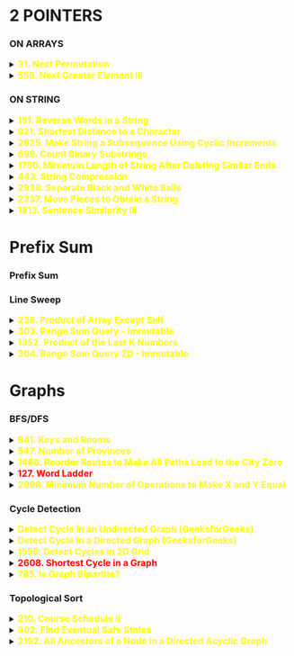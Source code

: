 # 2 POINTERS

### ON ARRAYS

<details id="31. Next Permutation">
<summary> 
<span style="color:yellow;font-size:16px;font-weight:bold">31. Next Permutation 
</span>
</summary>
A permutation of an array of integers is an arrangement of its members into a sequence or linear order.

For example, for arr = [1,2,3], the following are all the permutations of arr: [1,2,3], [1,3,2], [2, 1, 3], [2, 3, 1], [3,1,2], [3,2,1].
The next permutation of an array of integers is the next lexicographically greater permutation of its integer. More formally, if all the permutations of the array are sorted in one container according to their lexicographical order, then the next permutation of that array is the permutation that follows it in the sorted container. If such arrangement is not possible, the array must be rearranged as the lowest possible order (i.e., sorted in ascending order).

For example, the next permutation of arr = [1,2,3] is [1,3,2].
Similarly, the next permutation of arr = [2,3,1] is [3,1,2].
While the next permutation of arr = [3,2,1] is [1,2,3] because [3,2,1] does not have a lexicographical larger rearrangement.
Given an array of integers nums, find the next permutation of nums.

The replacement must be in place and use only constant extra memory.

 

Example 1:

Input: nums = [1,2,3]
Output: [1,3,2]
Example 2:

Input: nums = [3,2,1]
Output: [1,2,3]
Example 3:

Input: nums = [1,1,5]
Output: [1,5,1]
 

Constraints:

1 <= nums.length <= 100
0 <= nums[i] <= 100

```java
class Solution {
    public void nextPermutation(int[] nums) {
        int swapIndex=-1;
        // find a position where a next greater digit can be placed
        for(int i=nums.length-2;i>=0;i--){
            if(nums[i]<nums[i+1]){
                swapIndex=i;
                break;
            }
        }
        if(swapIndex == -1){
            swap(nums, 0,nums.length-1);
        }else{
            // find the digit to be swapped with
            for(int i=nums.length-1;i>swapIndex;i--){
                if(nums[i]>nums[swapIndex]){
                    int temp=nums[swapIndex];
                    nums[swapIndex]=nums[i];
                    nums[i]=temp;
                    break;
                }
            }

            // reverse the suffix
            swap(nums, swapIndex+1,nums.length-1);
        }
    }
    private void swap(int[] nums, int i1, int i2){
        while(i1<i2){
            int temp= nums[i1];
            nums[i1]=nums[i2];
            nums[i2]=temp;
            i2--;i1++;
        }
    }
}
```
</details> 


 <details id="556. Next Greater Element III">
<summary> 
<span style="color:yellow;font-size:16px;font-weight:bold">556. Next Greater Element III 
</span>
</summary>

Medium
Topics
premium lock icon
Companies
Given a positive integer n, find the smallest integer which has exactly the same digits existing in the integer n and is greater in value than n. If no such positive integer exists, return -1.

Note that the returned integer should fit in 32-bit integer, if there is a valid answer but it does not fit in 32-bit integer, return -1.

 

Example 1:

Input: n = 12
Output: 21
Example 2:

Input: n = 21
Output: -1
 

Constraints:

1 <= n <= 231 - 1


```java
class Solution {
    public int nextGreaterElement(int n) {
        char[] digits = String.valueOf(n).toCharArray();
        int i = digits.length - 2;
        
        // Step 1: Find pivot
        while (i >= 0 && digits[i] >= digits[i + 1]) {
            i--;
        }
        if (i < 0) return -1;
        
        // Step 2: Find next greater digit
        int j = digits.length - 1;
        while (digits[j] <= digits[i]) {
            j--;
        }
        
        // Step 3: Swap
        swap(digits, i, j);
        
        // Step 4: Reverse suffix
        reverse(digits, i + 1, digits.length - 1);
        
        // Step 5: Convert & Check overflow
        long val = Long.parseLong(new String(digits));
        return (val > Integer.MAX_VALUE) ? -1 : (int) val;
    }
    
    private void swap(char[] arr, int i, int j) {
        char temp = arr[i];
        arr[i] = arr[j];
        arr[j] = temp;
    }
    
    private void reverse(char[] arr, int left, int right) {
        while (left < right) {
            swap(arr, left++, right--);
        }
    }
}

```
</details> 

### ON STRING

<details id="151. Reverse Words in a String">
<summary> 
<span style="color:yellow;font-size:16px;font-weight:bold">151. Reverse Words in a String 
</span>
</summary>

Given an input string s, reverse the order of the words.

A word is defined as a sequence of non-space characters. The words in s will be separated by at least one space.

Return a string of the words in reverse order concatenated by a single space.

Note that s may contain leading or trailing spaces or multiple spaces between two words. The returned string should only have a single space separating the words. Do not include any extra spaces.

 

Example 1:

Input: s = "the sky is blue"
Output: "blue is sky the"
Example 2:

Input: s = "  hello world  "
Output: "world hello"
Explanation: Your reversed string should not contain leading or trailing spaces.
Example 3:

Input: s = "a good   example"
Output: "example good a"
Explanation: You need to reduce multiple spaces between two words to a single space in the reversed string.
 

Constraints:

1 <= s.length <= 104
s contains English letters (upper-case and lower-case), digits, and spaces ' '.
There is at least one word in s.
 

Follow-up: If the string data type is mutable in your language, can you solve it in-place with O(1) extra space?

```java
class Solution {
    public String reverseWords(String s) {
        s = s.trim();  // Remove leading/trailing spaces
        char[] char_string = s.toCharArray();
        int n = char_string.length;

        // 1. Reverse the entire string
        utility(char_string, 0, n - 1);

        // 2. Process word by word
        int i = 0, r = 0;
        while (i < n) {
            if (char_string[i] != ' ') {
                if (r != 0) char_string[r++] = ' ';  // Add single space before the word if not first
                int start = r;
                while (i < n && char_string[i] != ' ') {
                    char_string[r++] = char_string[i++];
                }
                utility(char_string, start, r - 1);  // Reverse the word back to correct order
            } else {
                i++;  // skip multiple spaces
            }
        }

        return new String(char_string, 0, r);
    }

    private void utility(char[] s, int l, int r) {
        while (l < r) {
            char temp = s[l];
            s[l++] = s[r];
            s[r--] = temp;
        }
    }
}

```
</details> 


<details id="821. Shortest Distance to a Character">
<summary> 
<span style="color:yellow;font-size:16px;font-weight:bold">821. Shortest Distance to a Character 
</span>
</summary>

Given a string s and a character c that occurs in s, return an array of integers answer where answer.length == s.length and answer[i] is the distance from index i to the closest occurrence of character c in s.

The distance between two indices i and j is abs(i - j), where abs is the absolute value function.

 

Example 1:

Input: s = "loveleetcode", c = "e"
Output: [3,2,1,0,1,0,0,1,2,2,1,0]
Explanation: The character 'e' appears at indices 3, 5, 6, and 11 (0-indexed).
The closest occurrence of 'e' for index 0 is at index 3, so the distance is abs(0 - 3) = 3.
The closest occurrence of 'e' for index 1 is at index 3, so the distance is abs(1 - 3) = 2.
For index 4, there is a tie between the 'e' at index 3 and the 'e' at index 5, but the distance is still the same: abs(4 - 3) == abs(4 - 5) = 1.
The closest occurrence of 'e' for index 8 is at index 6, so the distance is abs(8 - 6) = 2.
Example 2:

Input: s = "aaab", c = "b"
Output: [3,2,1,0]
 

Constraints:

1 <= s.length <= 104
s[i] and c are lowercase English letters.
It is guaranteed that c occurs at least once in s.

```java
class Solution {
    public int[] shortestToChar(String s, char c) {
        int[] answer=new int[s.length()];
        int lastIndex=-1;
        for(int i=0;i<s.length();i++){
            if(s.charAt(i)==c){
                lastIndex=i;
                answer[i]=0;
                continue;
            }
            if(lastIndex!=-1){
                answer[i]=Math.abs(lastIndex-i);
                continue;
            }
            if(lastIndex==-1){
                answer[i]=Integer.MAX_VALUE;
                continue;
            }
        }
        lastIndex=-1;
        for(int i=s.length()-1;i>=0;i--){
            if(s.charAt(i)==c){
                lastIndex=i;
            }
            if(lastIndex!=-1){
                answer[i]=Math.min(answer[i], Math.abs(lastIndex-i));
            }
        }
        return answer;
    }
}
```
</details> 

<details id="2825. Make String a Subsequence Using Cyclic Increments">
<summary> 
<span style="color:yellow;font-size:16px;font-weight:bold">2825. Make String a Subsequence Using Cyclic Increments 
</span>
</summary>

You are given two 0-indexed strings str1 and str2.

In an operation, you select a set of indices in str1, and for each index i in the set, increment str1[i] to the next character cyclically. That is 'a' becomes 'b', 'b' becomes 'c', and so on, and 'z' becomes 'a'.

Return true if it is possible to make str2 a subsequence of str1 by performing the operation at most once, and false otherwise.

Note: A subsequence of a string is a new string that is formed from the original string by deleting some (possibly none) of the characters without disturbing the relative positions of the remaining characters.

 

Example 1:

Input: str1 = "abc", str2 = "ad"
Output: true
Explanation: Select index 2 in str1.
Increment str1[2] to become 'd'. 
Hence, str1 becomes "abd" and str2 is now a subsequence. Therefore, true is returned.
Example 2:

Input: str1 = "zc", str2 = "ad"
Output: true
Explanation: Select indices 0 and 1 in str1. 
Increment str1[0] to become 'a'. 
Increment str1[1] to become 'd'. 
Hence, str1 becomes "ad" and str2 is now a subsequence. Therefore, true is returned.
Example 3:

Input: str1 = "ab", str2 = "d"
Output: false
Explanation: In this example, it can be shown that it is impossible to make str2 a subsequence of str1 using the operation at most once. 
Therefore, false is returned.
 

Constraints:

1 <= str1.length <= 105
1 <= str2.length <= 105
str1 and str2 consist of only lowercase English letters.

```java
class Solution {
    public boolean canMakeSubsequence(String str1, String str2) {
        int i=0;
        int j=0;

        while(i<str1.length() && j<str2.length()){
            if(str1.charAt(i) == str2.charAt(j)){
                j++;
            }else if((str1.charAt(i)+1 == str2.charAt(j)) || (str1.charAt(i)-25 == str2.charAt(j)) ){
                j++;
            }
            i++;
        }
        return j == str2.length();
    }
}

 TC= O(m+n)
```
</details>


<details id="696. Count Binary Substrings">
<summary> 
<span style="color:yellow;font-size:16px;font-weight:bold">696. Count Binary Substrings 
</span>
</summary>

Given a binary string s, return the number of non-empty substrings that have the same number of 0's and 1's, and all the 0's and all the 1's in these substrings are grouped consecutively.

Substrings that occur multiple times are counted the number of times they occur.

 

Example 1:

Input: s = "00110011"
Output: 6
Explanation: There are 6 substrings that have equal number of consecutive 1's and 0's: "0011", "01", "1100", "10", "0011", and "01".
Notice that some of these substrings repeat and are counted the number of times they occur.
Also, "00110011" is not a valid substring because all the 0's (and 1's) are not grouped together.
Example 2:

Input: s = "10101"
Output: 4
Explanation: There are 4 substrings: "10", "01", "10", "01" that have equal number of consecutive 1's and 0's.
 

Constraints:

1 <= s.length <= 105
s[i] is either '0' or '1'.

```java
class Solution {
    public int countBinarySubstrings(String s) {
        List<Integer> contigiusCnt = new ArrayList<>();
        int count = 1; // start with 1 for the first char

        for (int i = 1; i < s.length(); i++) {
            if (s.charAt(i) == s.charAt(i - 1)) {
                count++;
            } else {
                contigiusCnt.add(count);
                count = 1;
            }
        }
        contigiusCnt.add(count); // add the last group

        int substrings = 0;
        for (int j = 1; j < contigiusCnt.size(); j++) {
            substrings += Math.min(contigiusCnt.get(j - 1), contigiusCnt.get(j));
        }
        return substrings;
    }
}

```
</details>

<details id="1750. Minimum Length of String After Deleting Similar Ends">
<summary> 
<span style="color:yellow;font-size:16px;font-weight:bold">1750. Minimum Length of String After Deleting Similar Ends 
</span>
</summary>

Medium
Topics
premium lock icon
Companies
Hint
Given a string s consisting only of characters 'a', 'b', and 'c'. You are asked to apply the following algorithm on the string any number of times:

Pick a non-empty prefix from the string s where all the characters in the prefix are equal.
Pick a non-empty suffix from the string s where all the characters in this suffix are equal.
The prefix and the suffix should not intersect at any index.
The characters from the prefix and suffix must be the same.
Delete both the prefix and the suffix.
Return the minimum length of s after performing the above operation any number of times (possibly zero times).

 

Example 1:

Input: s = "ca"
Output: 2
Explanation: You can't remove any characters, so the string stays as is.
Example 2:

Input: s = "cabaabac"
Output: 0
Explanation: An optimal sequence of operations is:
- Take prefix = "c" and suffix = "c" and remove them, s = "abaaba".
- Take prefix = "a" and suffix = "a" and remove them, s = "baab".
- Take prefix = "b" and suffix = "b" and remove them, s = "aa".
- Take prefix = "a" and suffix = "a" and remove them, s = "".
Example 3:

Input: s = "aabccabba"
Output: 3
Explanation: An optimal sequence of operations is:
- Take prefix = "aa" and suffix = "a" and remove them, s = "bccabb".
- Take prefix = "b" and suffix = "bb" and remove them, s = "cca".
 

Constraints:

1 <= s.length <= 105
s only consists of characters 'a', 'b', and 'c'.

```java
class Solution {
    public int minimumLength(String s) {
        int l = 0, r = s.length() - 1;
        while (l < r && s.charAt(l) == s.charAt(r)) {
            char sameChar = s.charAt(l);
            while (l <= r && s.charAt(l) == sameChar) {
                l++;
            }
            while (l <= r && s.charAt(r) == sameChar) {
                r--;
            }
        }
        return r - l + 1;
    }
}

```
</details>


<details id="443. String Compression">
<summary> 
<span style="color:yellow;font-size:16px;font-weight:bold">443. String Compression 
</span>
</summary>

Medium
Topics
premium lock icon
Companies
Hint
Given an array of characters chars, compress it using the following algorithm:

Begin with an empty string s. For each group of consecutive repeating characters in chars:

If the group's length is 1, append the character to s.
Otherwise, append the character followed by the group's length.
The compressed string s should not be returned separately, but instead, be stored in the input character array chars. Note that group lengths that are 10 or longer will be split into multiple characters in chars.

After you are done modifying the input array, return the new length of the array.

You must write an algorithm that uses only constant extra space.

 

Example 1:

Input: chars = ["a","a","b","b","c","c","c"]
Output: Return 6, and the first 6 characters of the input array should be: ["a","2","b","2","c","3"]
Explanation: The groups are "aa", "bb", and "ccc". This compresses to "a2b2c3".
Example 2:

Input: chars = ["a"]
Output: Return 1, and the first character of the input array should be: ["a"]
Explanation: The only group is "a", which remains uncompressed since it's a single character.
Example 3:

Input: chars = ["a","b","b","b","b","b","b","b","b","b","b","b","b"]
Output: Return 4, and the first 4 characters of the input array should be: ["a","b","1","2"].
Explanation: The groups are "a" and "bbbbbbbbbbbb". This compresses to "ab12".
 

Constraints:

1 <= chars.length <= 2000
chars[i] is a lowercase English letter, uppercase English letter, digit, or symbol.

```java
class Solution {
    public int compress(char[] chars) {
        int write_index = 0;
        int read_left_index = 0;
        int len = chars.length;

        while (read_left_index < len) {
            int read_right_index = read_left_index;
            char curr_char = chars[read_left_index];

            // Count group length
            while (read_right_index < len && chars[read_right_index] == curr_char) {
                read_right_index++;
            }

            int count = read_right_index - read_left_index;

            // Write the character
            chars[write_index++] = curr_char;

            // Write the count if > 1
            if (count > 1) {
                String countStr = String.valueOf(count);
                for (char c : countStr.toCharArray()) {
                    chars[write_index++] = c;
                }
            }

            read_left_index = read_right_index;
        }
        return write_index;
    }
}

```
</details>

<details id="2938. Separate Black and White Balls">
<summary> 
<span style="color:yellow;font-size:16px;font-weight:bold">2938. Separate Black and White Balls 
</span>
</summary>

Medium
Topics
premium lock icon
Companies
Hint
There are n balls on a table, each ball has a color black or white.

You are given a 0-indexed binary string s of length n, where 1 and 0 represent black and white balls, respectively.

In each step, you can choose two adjacent balls and swap them.

Return the minimum number of steps to group all the black balls to the right and all the white balls to the left.

 

Example 1:

Input: s = "101"
Output: 1
Explanation: We can group all the black balls to the right in the following way:
- Swap s[0] and s[1], s = "011".
Initially, 1s are not grouped together, requiring at least 1 step to group them to the right.
Example 2:

Input: s = "100"
Output: 2
Explanation: We can group all the black balls to the right in the following way:
- Swap s[0] and s[1], s = "010".
- Swap s[1] and s[2], s = "001".
It can be proven that the minimum number of steps needed is 2.
Example 3:

Input: s = "0111"
Output: 0
Explanation: All the black balls are already grouped to the right.
 

Constraints:

1 <= n == s.length <= 105
s[i] is either '0' or '1'.




```java
class Solution {
    public long minimumSteps(String s) {
        long steps = 0;
        long ones_seen = 0;

        for (char c : s.toCharArray()) {
            if (c == '1') {
                ones_seen++;
            } else { // c == '0'
                steps += ones_seen;
            }
        }
        return steps;
    }
}

```
</details>


<details id="2337. Move Pieces to Obtain a String">
<summary> 
<span style="color:yellow;font-size:16px;font-weight:bold">2337. Move Pieces to Obtain a String 
</span>
</summary>

Medium
Topics
premium lock icon
Companies
Hint
You are given two strings start and target, both of length n. Each string consists only of the characters 'L', 'R', and '_' where:

The characters 'L' and 'R' represent pieces, where a piece 'L' can move to the left only if there is a blank space directly to its left, and a piece 'R' can move to the right only if there is a blank space directly to its right.
The character '_' represents a blank space that can be occupied by any of the 'L' or 'R' pieces.
Return true if it is possible to obtain the string target by moving the pieces of the string start any number of times. Otherwise, return false.

 

Example 1:

Input: start = "_L__R__R_", target = "L______RR"
Output: true
Explanation: We can obtain the string target from start by doing the following moves:
- Move the first piece one step to the left, start becomes equal to "L___R__R_".
- Move the last piece one step to the right, start becomes equal to "L___R___R".
- Move the second piece three steps to the right, start becomes equal to "L______RR".
Since it is possible to get the string target from start, we return true.
Example 2:

Input: start = "R_L_", target = "__LR"
Output: false
Explanation: The 'R' piece in the string start can move one step to the right to obtain "_RL_".
After that, no pieces can move anymore, so it is impossible to obtain the string target from start.
Example 3:

Input: start = "_R", target = "R_"
Output: false
Explanation: The piece in the string start can move only to the right, so it is impossible to obtain the string target from start.
 

Constraints:

n == start.length == target.length
1 <= n <= 105
start and target consist of the characters 'L', 'R', and '_'.

```java
class Solution {
    public boolean canChange(String start, String target) {
        int i=0, j=0;
        int len=target.length();
        while(i<len || j<len){
            while(i<len && start.charAt(i)=='_')i++;
            while(j<len && target.charAt(j)=='_')j++;

            if(i == len || j==len){
                return i==len && j==len;
            }

            if(target.charAt(j)!=start.charAt(i))return false;

            if(target.charAt(j)=='R' && i>j)return false;

            if(target.charAt(j)=='L' && i<j)return false;
            i++;j++;
        }
        return true;
    }
}
```
</details>

<details id="1813. Sentence Similarity III">
<summary> 
<span style="color:yellow;font-size:16px;font-weight:bold">1813. Sentence Similarity III 
</span>
</summary>

Medium
Topics
premium lock icon
Companies
Hint
You are given two strings sentence1 and sentence2, each representing a sentence composed of words. A sentence is a list of words that are separated by a single space with no leading or trailing spaces. Each word consists of only uppercase and lowercase English characters.

Two sentences s1 and s2 are considered similar if it is possible to insert an arbitrary sentence (possibly empty) inside one of these sentences such that the two sentences become equal. Note that the inserted sentence must be separated from existing words by spaces.

For example,

s1 = "Hello Jane" and s2 = "Hello my name is Jane" can be made equal by inserting "my name is" between "Hello" and "Jane" in s1.
s1 = "Frog cool" and s2 = "Frogs are cool" are not similar, since although there is a sentence "s are" inserted into s1, it is not separated from "Frog" by a space.
Given two sentences sentence1 and sentence2, return true if sentence1 and sentence2 are similar. Otherwise, return false.

 

Example 1:

Input: sentence1 = "My name is Haley", sentence2 = "My Haley"

Output: true

Explanation:

sentence2 can be turned to sentence1 by inserting "name is" between "My" and "Haley".

Example 2:

Input: sentence1 = "of", sentence2 = "A lot of words"

Output: false

Explanation:

No single sentence can be inserted inside one of the sentences to make it equal to the other.

Example 3:

Input: sentence1 = "Eating right now", sentence2 = "Eating"

Output: true

Explanation:

sentence2 can be turned to sentence1 by inserting "right now" at the end of the sentence.

 

Constraints:

1 <= sentence1.length, sentence2.length <= 100
sentence1 and sentence2 consist of lowercase and uppercase English letters and spaces.
The words in sentence1 and sentence2 are separated by a single space.

```java

class Solution {
    public boolean areSentencesSimilar(String sentence1, String sentence2) {
        if(sentence1.length() < sentence2.length())return areSentencesSimilar(sentence2,sentence1);

        String[] s1=sentence1.split(" ");
        String[] s2=sentence2.split(" ");
        int i=0, j=s1.length-1;
        int k=0, l=s2.length-1;

        while(k<=l){
            if(s1[i].equals(s2[k])){
                i++;k++;
            }else if(s1[j].equals(s2[l])){
                j--;l--;
            }else return false;
        }
        return true;
    }
}
```
</details>

# Prefix Sum

### Prefix Sum

### Line Sweep


<details id="238. Product of Array Except Self">
<summary> 
<span style="color:yellow;font-size:16px;font-weight:bold">238. Product of Array Except Self 
</span>
</summary>

Medium
Topics
premium lock icon
Companies
Hint
Given an integer array nums, return an array answer such that answer[i] is equal to the product of all the elements of nums except nums[i].

The product of any prefix or suffix of nums is guaranteed to fit in a 32-bit integer.

You must write an algorithm that runs in O(n) time and without using the division operation.

 

Example 1:

Input: nums = [1,2,3,4]
Output: [24,12,8,6]
Example 2:

Input: nums = [-1,1,0,-3,3]
Output: [0,0,9,0,0]
 

Constraints:

2 <= nums.length <= 105
-30 <= nums[i] <= 30
The input is generated such that answer[i] is guaranteed to fit in a 32-bit integer.
 

Follow up: Can you solve the problem in O(1) extra space complexity? (The output array does not count as extra space for space complexity analysis.)

```java
class Solution {
    public int[] productExceptSelf(int[] nums) {
        int[] prefix=new int[nums.length];
        int[] postfix=new int[nums.length];
        int[] ans=new int[nums.length];
        int prod=1;
        for(int i=0;i<nums.length;i++){
            prod*=nums[i];
            prefix[i]=prod;
        }
        prod=1;
        for(int i=nums.length-1;i>=0;i--){
            prod*=nums[i];
            postfix[i]=prod;
        }
        for(int i=0;i<ans.length;i++){
            if(i==0){
                ans[i]=postfix[i+1];
            }else if(i==ans.length-1){
                ans[i]=prefix[i-1];
            }else{
                ans[i]=prefix[i-1]*postfix[i+1];
            }
        }
        return ans;
    }
}
```
</details>

<details id="303. Range Sum Query - Immutable">
<summary> 
<span style="color:yellow;font-size:16px;font-weight:bold">303. Range Sum Query - Immutable 
</span>
</summary>

Easy
Topics
premium lock icon
Companies
Given an integer array nums, handle multiple queries of the following type:

Calculate the sum of the elements of nums between indices left and right inclusive where left <= right.
Implement the NumArray class:

NumArray(int[] nums) Initializes the object with the integer array nums.
int sumRange(int left, int right) Returns the sum of the elements of nums between indices left and right inclusive (i.e. nums[left] + nums[left + 1] + ... + nums[right]).
 

Example 1:

Input
["NumArray", "sumRange", "sumRange", "sumRange"]
[[[-2, 0, 3, -5, 2, -1]], [0, 2], [2, 5], [0, 5]]
Output
[null, 1, -1, -3]

Explanation
NumArray numArray = new NumArray([-2, 0, 3, -5, 2, -1]);
numArray.sumRange(0, 2); // return (-2) + 0 + 3 = 1
numArray.sumRange(2, 5); // return 3 + (-5) + 2 + (-1) = -1
numArray.sumRange(0, 5); // return (-2) + 0 + 3 + (-5) + 2 + (-1) = -3
 

Constraints:

1 <= nums.length <= 104
-105 <= nums[i] <= 105
0 <= left <= right < nums.length
At most 104 calls will be made to sumRange.


```java
class NumArray {
    int[] nums;
    int[] prefixSum;
    public NumArray(int[] nums) {
        this.nums=nums;
        this.prefixSum=new int[nums.length];
        int sum=0;
        int index=0;
        for(int i:nums){
            sum+=i;
            prefixSum[index]=sum;
            index++;
        }

    }
    
    public int sumRange(int left, int right) {
        return left ==0 ? prefixSum[right]: prefixSum[right]-prefixSum[left-1];
    }
}

/**
 * Your NumArray object will be instantiated and called as such:
 * NumArray obj = new NumArray(nums);
 * int param_1 = obj.sumRange(left,right);
 */
```
</details>


<details id="1352. Product of the Last K Numbers">
<summary> 
<span style="color:yellow;font-size:16px;font-weight:bold">1352. Product of the Last K Numbers 
</span>
</summary>

Medium
Topics
premium lock icon
Companies
Hint
Design an algorithm that accepts a stream of integers and retrieves the product of the last k integers of the stream.

Implement the ProductOfNumbers class:

ProductOfNumbers() Initializes the object with an empty stream.
void add(int num) Appends the integer num to the stream.
int getProduct(int k) Returns the product of the last k numbers in the current list. You can assume that always the current list has at least k numbers.
The test cases are generated so that, at any time, the product of any contiguous sequence of numbers will fit into a single 32-bit integer without overflowing.

 

Example:

Input
["ProductOfNumbers","add","add","add","add","add","getProduct","getProduct","getProduct","add","getProduct"]
[[],[3],[0],[2],[5],[4],[2],[3],[4],[8],[2]]

Output
[null,null,null,null,null,null,20,40,0,null,32]

Explanation
ProductOfNumbers productOfNumbers = new ProductOfNumbers();
productOfNumbers.add(3);        // [3]
productOfNumbers.add(0);        // [3,0]
productOfNumbers.add(2);        // [3,0,2]
productOfNumbers.add(5);        // [3,0,2,5]
productOfNumbers.add(4);        // [3,0,2,5,4]
productOfNumbers.getProduct(2); // return 20. The product of the last 2 numbers is 5 * 4 = 20
productOfNumbers.getProduct(3); // return 40. The product of the last 3 numbers is 2 * 5 * 4 = 40
productOfNumbers.getProduct(4); // return 0. The product of the last 4 numbers is 0 * 2 * 5 * 4 = 0
productOfNumbers.add(8);        // [3,0,2,5,4,8]
productOfNumbers.getProduct(2); // return 32. The product of the last 2 numbers is 4 * 8 = 32 
 

Constraints:

0 <= num <= 100
1 <= k <= 4 * 104
At most 4 * 104 calls will be made to add and getProduct.
The product of the stream at any point in time will fit in a 32-bit integer.
 

Follow-up: Can you implement both GetProduct and Add to work in O(1) time complexity instead of O(k) time complexity?

```java
class ProductOfNumbers {
    List<Integer> prefixProd;
    public ProductOfNumbers() {
        prefixProd = new ArrayList<>();
    }

    public void add(int num) {
        if (num == 0) {
            prefixProd.clear();
        }else if (prefixProd.isEmpty()) {
            prefixProd.add(num);
        } else {
            prefixProd.add(prefixProd.get(prefixProd.size() - 1) * num);
        }
    }

    public int getProduct(int k) {
        if(k == prefixProd.size())return prefixProd.get(prefixProd.size()-1);
        if(k > prefixProd.size())return 0;
        return prefixProd.get(prefixProd.size()-1)/prefixProd.get(prefixProd.size()-1-k);
    }
}

/**
 * Your ProductOfNumbers object will be instantiated and called as such:
 * ProductOfNumbers obj = new ProductOfNumbers();
 * obj.add(num);
 * int param_2 = obj.getProduct(k);
 */

```
</details>

<details id="304. Range Sum Query 2D - Immutable">
<summary> 
<span style="color:yellow;font-size:16px;font-weight:bold">304. Range Sum Query 2D - Immutable 
</span>
</summary>

Medium
Topics
premium lock icon
Companies
Given a 2D matrix matrix, handle multiple queries of the following type:

Calculate the sum of the elements of matrix inside the rectangle defined by its upper left corner (row1, col1) and lower right corner (row2, col2).
Implement the NumMatrix class:

NumMatrix(int[][] matrix) Initializes the object with the integer matrix matrix.
int sumRegion(int row1, int col1, int row2, int col2) Returns the sum of the elements of matrix inside the rectangle defined by its upper left corner (row1, col1) and lower right corner (row2, col2).
You must design an algorithm where sumRegion works on O(1) time complexity.

 

Example 1:


Input
["NumMatrix", "sumRegion", "sumRegion", "sumRegion"]
[[[[3, 0, 1, 4, 2], [5, 6, 3, 2, 1], [1, 2, 0, 1, 5], [4, 1, 0, 1, 7], [1, 0, 3, 0, 5]]], [2, 1, 4, 3], [1, 1, 2, 2], [1, 2, 2, 4]]
Output
[null, 8, 11, 12]

Explanation
NumMatrix numMatrix = new NumMatrix([[3, 0, 1, 4, 2], [5, 6, 3, 2, 1], [1, 2, 0, 1, 5], [4, 1, 0, 1, 7], [1, 0, 3, 0, 5]]);
numMatrix.sumRegion(2, 1, 4, 3); // return 8 (i.e sum of the red rectangle)
numMatrix.sumRegion(1, 1, 2, 2); // return 11 (i.e sum of the green rectangle)
numMatrix.sumRegion(1, 2, 2, 4); // return 12 (i.e sum of the blue rectangle)
 

Constraints:

m == matrix.length
n == matrix[i].length
1 <= m, n <= 200
-104 <= matrix[i][j] <= 104
0 <= row1 <= row2 < m
0 <= col1 <= col2 < n
At most 104 calls will be made to sumRegion.

```java
class NumMatrix {
    int[][] pmatrix;

    public NumMatrix(int[][] matrix) {
        int m = matrix.length;
        int n = matrix[0].length;
        pmatrix = new int[m + 1][n + 1]; // 1-indexed to simplify logic

        for (int i = 0; i < m; i++) {
            int rowPrefix = 0; // resets every row
            for (int j = 0; j < n; j++) {
                rowPrefix += matrix[i][j]; 
                pmatrix[i + 1][j + 1] = pmatrix[i][j + 1] + rowPrefix;
            }
        }
    }

    public int sumRegion(int row1, int col1, int row2, int col2) {
        return pmatrix[row2 + 1][col2 + 1]
             - pmatrix[row1][col2 + 1]
             - pmatrix[row2 + 1][col1]
             + pmatrix[row1][col1];
    }
}


```
</details>




# Graphs

### BFS/DFS

<details id="841. Keys and Rooms">
<summary> 
<span style="color:yellow;font-size:16px;font-weight:bold">841. Keys and Rooms 
</span>
</summary>

Medium
Topics
premium lock icon
Companies
There are n rooms labeled from 0 to n - 1 and all the rooms are locked except for room 0. Your goal is to visit all the rooms. However, you cannot enter a locked room without having its key.

When you visit a room, you may find a set of distinct keys in it. Each key has a number on it, denoting which room it unlocks, and you can take all of them with you to unlock the other rooms.

Given an array rooms where rooms[i] is the set of keys that you can obtain if you visited room i, return true if you can visit all the rooms, or false otherwise.

 

Example 1:

Input: rooms = [[1],[2],[3],[]]
Output: true
Explanation: 
We visit room 0 and pick up key 1.
We then visit room 1 and pick up key 2.
We then visit room 2 and pick up key 3.
We then visit room 3.
Since we were able to visit every room, we return true.
Example 2:

Input: rooms = [[1,3],[3,0,1],[2],[0]]
Output: false
Explanation: We can not enter room number 2 since the only key that unlocks it is in that room.
 

Constraints:

n == rooms.length
2 <= n <= 1000
0 <= rooms[i].length <= 1000
1 <= sum(rooms[i].length) <= 3000
0 <= rooms[i][j] < n
All the values of rooms[i] are unique.

```java
class Solution {
    public boolean canVisitAllRooms(List<List<Integer>> rooms) {
        int n = rooms.size();
        boolean[] visited = new boolean[n];
        dfs(rooms, visited, 0);
        for (boolean v : visited) {
            if (!v)return false; 
        }
        return true;
    }
    private void dfs(List<List<Integer>> rooms, boolean[] visited, int node){
        if(visited[node])return;
        visited[node]=true;
        for (Integer neighbor : rooms.get(node)) {
            if (visited[neighbor] != true) {
                dfs(rooms, visited, neighbor);
            }
        }
    }
}

```
</details>

<details id="547. Number of Provinces">
<summary> 
<span style="color:yellow;font-size:16px;font-weight:bold">547. Number of Provinces 
</span>
</summary>

Medium
Topics
premium lock icon
Companies
There are n cities. Some of them are connected, while some are not. If city a is connected directly with city b, and city b is connected directly with city c, then city a is connected indirectly with city c.

A province is a group of directly or indirectly connected cities and no other cities outside of the group.

You are given an n x n matrix isConnected where isConnected[i][j] = 1 if the ith city and the jth city are directly connected, and isConnected[i][j] = 0 otherwise.

Return the total number of provinces.


```java
class Solution {
    public int findCircleNum(int[][] isConnected) {
        //make an adj list
        List<List<Integer>> adj = new ArrayList<>();
        int r = isConnected.length;
        int c = isConnected[0].length;

        for (int i = 0; i < r; i++) {
            adj.add(new ArrayList<>());
        }
        for (int i = 0; i < r; i++) {
            for (int j = 0; j < c; j++) {
                if (isConnected[i][j] == 1) {
                    adj.get(i).add(j);
                }
            }
        }
        boolean[] visited = new boolean[r];
        int province = 0;
        for (int i = 0; i < r; i++) {
            if (!visited[i]) {
                province++;
                bfs(adj, i, visited);
            }
        }
        return province;
    }

    private void bfs(List<List<Integer>> adj, int node, boolean[] visited) {
        Queue<Integer> queue = new LinkedList<>();
        queue.add(node);
        visited[node] = true;

        while (!queue.isEmpty()) {
            int parent = queue.poll();

            for (Integer neighbor : adj.get(parent)) {
                if (!visited[neighbor]) {
                    visited[neighbor] = true;
                    queue.add(neighbor);
                }
            }
        }
    }
}

```
</details>


<details id="1466. Reorder Routes to Make All Paths Lead to the City Zero">
<summary> 
<span style="color:yellow;font-size:16px;font-weight:bold">1466. Reorder Routes to Make All Paths Lead to the City Zero 
</span>
</summary>

Medium
Topics
premium lock icon
Companies
Hint
There are n cities numbered from 0 to n - 1 and n - 1 roads such that there is only one way to travel between two different cities (this network form a tree). Last year, The ministry of transport decided to orient the roads in one direction because they are too narrow.

Roads are represented by connections where connections[i] = [ai, bi] represents a road from city ai to city bi.

This year, there will be a big event in the capital (city 0), and many people want to travel to this city.

Your task consists of reorienting some roads such that each city can visit the city 0. Return the minimum number of edges changed.

It's guaranteed that each city can reach city 0 after reorder.

    **Observation**: When they say that there are n nodes and n-1 edges and there only one path between any 2 nodes that tells that the graph does not have any loops and we have a connected graph (n nodes + n-1 edges + no loops = connected graph)

    **Why this ensures minimum flips**:
    1. We visit each city exactly once (DFS/BFS), we count each edge exactly once.

    2. We only flip edges that directly violate the “point to 0” condition.

    3. This gives the minimum flips, since flipping any fewer would leave at least one city unreachable from 0.


 ```java
// BFS
class Solution {
    public int minReorder(int n, int[][] connections) {
        //make adjcencey
        List<List<int[]>> adj = new ArrayList<>();
        int r = connections.length;
        int c = connections[0].length;

        for (int i = 0; i < n; i++) {
            adj.add(new ArrayList<>());
        }
        // Build adjacency list with direction info
        for (int[] edge : connections) {
            int from = edge[0];
            int to = edge[1];
            adj.get(from).add(new int[] { to, 1 }); // 1 means needs reversal (from -> to)
            adj.get(to).add(new int[] { from, 0 }); // 0 means correct direction (to -> from)
        }

        // bfs traversal
        Queue<Integer> queue = new LinkedList<>();
        boolean[] visited = new boolean[n];
        queue.add(0);
        visited[0] = true;
        int reversal = 0;

        while (!queue.isEmpty()) {
            int node = queue.poll();
            for (int[] next : adj.get(node)) {
                int neigh = next[0];
                int needsReverse = next[1];
                if (!visited[neigh]) {
                    visited[neigh] = true;
                    reversal += needsReverse;
                    queue.add(neigh);
                }
            }
        }

        return reversal;
    }
}

 ```


 ```java
// DFS

class Solution {
    int changes = 0;

    public int minReorder(int n, int[][] connections) {
        List<List<int[]>> graph = new ArrayList<>();
        for (int i = 0; i < n; i++) graph.add(new ArrayList<>());

        // Build graph: store neighbor + direction
        for (int[] edge : connections) {
            graph.get(edge[0]).add(new int[]{edge[1], 1}); // original direction u->v
            graph.get(edge[1]).add(new int[]{edge[0], 0}); // reverse direction v->u
        }

        dfs(0, -1, graph);
        return changes;
    }

    private void dfs(int node, int parent, List<List<int[]>> graph) {
        for (int[] neighbor : graph.get(node)) {
            if (neighbor[0] == parent) continue; // don't revisit parent
            if (neighbor[1] == 1) changes++; // edge needs reversing
            dfs(neighbor[0], node, graph);
        }
    }
}

 ```
</details>

<details id="127. Word Ladder">
<summary> 
<span style="color:red;font-size:16px;font-weight:bold">127. Word Ladder 
</span>
</summary>

Hard
Topics
premium lock icon
Companies
A transformation sequence from word beginWord to word endWord using a dictionary wordList is a sequence of words beginWord -> s1 -> s2 -> ... -> sk such that:

Every adjacent pair of words differs by a single letter.
Every si for 1 <= i <= k is in wordList. Note that beginWord does not need to be in wordList.
sk == endWord
Given two words, beginWord and endWord, and a dictionary wordList, return the number of words in the shortest transformation sequence from beginWord to endWord, or 0 if no such sequence exists.

 

Example 1:

Input: beginWord = "hit", endWord = "cog", wordList = ["hot","dot","dog","lot","log","cog"]
Output: 5
Explanation: One shortest transformation sequence is "hit" -> "hot" -> "dot" -> "dog" -> cog", which is 5 words long.
Example 2:

Input: beginWord = "hit", endWord = "cog", wordList = ["hot","dot","dog","lot","log"]
Output: 0
Explanation: The endWord "cog" is not in wordList, therefore there is no valid transformation sequence.
 

Constraints:

1 <= beginWord.length <= 10
endWord.length == beginWord.length
1 <= wordList.length <= 5000
wordList[i].length == beginWord.length
beginWord, endWord, and wordList[i] consist of lowercase English letters.
beginWord != endWord
All the words in wordList are unique.


    Takeaways:
    1. Trying out all possible character: make a loop using  **for (char c = 'a'; c <= 'z'; c++)** and also usea character array to replace the chars like **chars[j] = c**
    2. Different positions for transations.

```java
class Solution {
    public int ladderLength(String beginWord, String endWord, List<String> wordList) {
        Set<String> wordSet = new HashSet<>(wordList);
        if (!wordSet.contains(endWord)) return 0; // endWord must be in wordList

        Queue<String> queue = new LinkedList<>();
        queue.add(beginWord);

        Set<String> visited = new HashSet<>();
        visited.add(beginWord);

        int transitions = 0; // starting from beginWord

        while (!queue.isEmpty()) {
            int levelSize = queue.size(); 
            transitions++;
            for (int i = 0; i < levelSize; i++) {
                String word = queue.poll();

                if (word.equals(endWord)) {
                    return transitions;
                }

                char[] chars = word.toCharArray();
                for (int j = 0; j < chars.length; j++) {
                    char original = chars[j];
                    for (char c = 'a'; c <= 'z'; c++) {
                        if (c == original) continue;

                        chars[j] = c;
                        String newWord = new String(chars);

                        if (wordSet.contains(newWord) && !visited.contains(newWord)) {
                            queue.add(newWord);
                            visited.add(newWord);
                        }
                    }
                    chars[j] = original; // restore
                }
            }
           
        }

        return 0; // no path found
    }
}
```
```java
changed positions of transition stills works fine

class Solution {
    public int ladderLength(String beginWord, String endWord, List<String> wordList) {
        Set<String> wordSet = new HashSet<>(wordList);
        if (!wordSet.contains(endWord))
            return 0; // endWord must be in wordList

        Queue<String> queue = new LinkedList<>();
        queue.add(beginWord);

        Set<String> visited = new HashSet<>();
        visited.add(beginWord);

        int transitions = 0; // starting from beginWord

        while (!queue.isEmpty()) {
            int levelSize = queue.size();
            transitions++;
            for (int i = 0; i < levelSize; i++) {
                String word = queue.poll();

                char[] chars = word.toCharArray();
                for (int j = 0; j < chars.length; j++) {
                    char original = chars[j];
                    for (char c = 'a'; c <= 'z'; c++) {
                        if (c == original)
                            continue;

                        chars[j] = c;
                        String newWord = new String(chars);
                        if (newWord.equals(endWord)) {
                            return transitions+1;
                        }
                        if (wordSet.contains(newWord) && !visited.contains(newWord)) {
                            queue.add(newWord);
                            visited.add(newWord);
                        }
                    }
                    chars[j] = original; // restore
                }
            }

        }

        return 0; // no path found
    }
}
```
```java
//this also works

class Solution {
    public int ladderLength(String beginWord, String endWord, List<String> wordList) {
        Set<String> wordSet = new HashSet<>(wordList);
        if (!wordSet.contains(endWord)) return 0; // endWord must be in wordList

        Queue<String> queue = new LinkedList<>();
        queue.add(beginWord);

        Set<String> visited = new HashSet<>();
        visited.add(beginWord);

        int transitions = 1; // starting from beginWord

        while (!queue.isEmpty()) {
            int levelSize = queue.size();
            for (int i = 0; i < levelSize; i++) {
                String word = queue.poll();

                if (word.equals(endWord)) {
                    return transitions;
                }

                char[] chars = word.toCharArray();
                for (int j = 0; j < chars.length; j++) {
                    char original = chars[j];
                    for (char c = 'a'; c <= 'z'; c++) {
                        if (c == original) continue;

                        chars[j] = c;
                        String newWord = new String(chars);

                        if (wordSet.contains(newWord) && !visited.contains(newWord)) {
                            queue.add(newWord);
                            visited.add(newWord);
                        }
                    }
                    chars[j] = original; // restore
                }
            }
            transitions++;
        }

        return 0; // no path found
    }
}


```
</details>


<details id="2998. Minimum Number of Operations to Make X and Y Equal">
<summary> 
<span style="color:yellow;font-size:16px;font-weight:bold">2998. Minimum Number of Operations to Make X and Y Equal 
</span>
</summary>
Medium
Topics
premium lock icon
Companies
Hint
You are given two positive integers x and y.

In one operation, you can do one of the four following operations:

Divide x by 11 if x is a multiple of 11.
Divide x by 5 if x is a multiple of 5.
Decrement x by 1.
Increment x by 1.
Return the minimum number of operations required to make x and y equal.

 

Example 1:

Input: x = 26, y = 1
Output: 3
Explanation: We can make 26 equal to 1 by applying the following operations: 
1. Decrement x by 1
2. Divide x by 5
3. Divide x by 5
It can be shown that 3 is the minimum number of operations required to make 26 equal to 1.
Example 2:

Input: x = 54, y = 2
Output: 4
Explanation: We can make 54 equal to 2 by applying the following operations: 
1. Increment x by 1
2. Divide x by 11 
3. Divide x by 5
4. Increment x by 1
It can be shown that 4 is the minimum number of operations required to make 54 equal to 2.
Example 3:

Input: x = 25, y = 30
Output: 5
Explanation: We can make 25 equal to 30 by applying the following operations: 
1. Increment x by 1
2. Increment x by 1
3. Increment x by 1
4. Increment x by 1
5. Increment x by 1
It can be shown that 5 is the minimum number of operations required to make 25 equal to 30.
 

Constraints:

1 <= x, y <= 104


```java
class Solution {
    public int minimumOperationsToMakeEqual(int x, int y) {
        if (x <= y) {
            return y - x;  // We can reach y simply by incrementing
        }

        Queue<Integer> queue = new ArrayDeque<>();
        Set<Integer> seen = new HashSet<>();
        queue.offer(x);

        int ans = 0;
        while (!queue.isEmpty()) {
            int size = queue.size();
            
            for (int i = 0; i < size; i++) {
                int cur = queue.poll();
                if (cur == y) {
                    return ans;
                }
                if (seen.contains(cur)) continue;
                seen.add(cur);

                if (cur % 11 == 0) {
                    queue.offer(cur / 11);
                }
                if (cur % 5 == 0) {
                    queue.offer(cur / 5);
                }
                queue.offer(cur - 1);
                queue.offer(cur + 1);
            }
            ans++;
        }return -1;
    }
}

```


</details>

### Cycle Detection

<details id="Detect Cycle in an Undirected Graph (GeeksforGeeks)">
<summary> 
<span style="color:yellow;font-size:16px;font-weight:bold">Detect Cycle in an Undirected Graph (GeeksforGeeks) 
</span>
</summary>

https://www.geeksforgeeks.org/problems/detect-cycle-in-an-undirected-graph/0

Undirected Graph Cycle
Difficulty: MediumAccuracy: 30.13%Submissions: 628K+Points: 4Average Time: 20m
Given an undirected graph with V vertices and E edges, represented as a 2D vector edges[][], where each entry edges[i] = [u, v] denotes an edge between vertices u and v, determine whether the graph contains a cycle or not. The graph can have multiple component.

Examples:

Input: V = 4, E = 4, edges[][] = [[0, 1], [0, 2], [1, 2], [2, 3]]
Output: true
Explanation: 
 
1 -> 2 -> 0 -> 1 is a cycle.
Input: V = 4, E = 3, edges[][] = [[0, 1], [1, 2], [2, 3]]
Output: false
Explanation: 
 
No cycle in the graph.
Constraints:
1 ≤ V ≤ 105
1 ≤ E = edges.size() ≤ 105

Expected Complexities

    Note: Here we dont need inRecursion to detect the back edge, since it is allowed in bi directional graph

```java
//correct code

class Solution {
    public boolean isCycle(int V, int[][] edges) {
        List<List<Integer>> adj=new ArrayList<>();
        boolean[] visited=new boolean[V];
        
        for(int i=0;i<V;i++){
            adj.add(new ArrayList<>());
        }
        
        for(int[] edge:edges){
            adj.get(edge[0]).add(edge[1]);
            adj.get(edge[1]).add(edge[0]);
        }
        
        // checking cycle with connected components
        for(int i=0;i<V;i++){
            if(!visited[i]){

                // return dfs(adj, visited,-1, i); // This is wrong because this will return false once it check 1st node, we need to keep on checking as we get false
                if(dfs(adj, visited,-1, i)){
                    return true;
                }
            }
        }
        return false;
    }
    
    private boolean dfs(List<List<Integer>> adj, boolean[] visited, int parent, int node){
        visited[node]=true;
        
        for(int neighbor: adj.get(node)){
            if(neighbor == parent)continue;
            if(visited[neighbor])return true;
            if(dfs(adj, visited, inRecursion,node, neighbor)){
                return true;
            }
        }
        return false;
    }
}
```
</details>

<details id="Detect Cycle in a Directed Graph (GeeksforGeeks)">
<summary> 
<span style="color:yellow;font-size:16px;font-weight:bold">Detect Cycle in a Directed Graph (GeeksforGeeks) 
</span>
</summary>

```java
class Solution {
    public boolean isCyclic(int V, int[][] edges) {
        // code here
        List<List<Integer>> adj=new ArrayList<>();
        
        for(int i=0;i<V;i++){
            adj.add(new ArrayList<>());
        }
        
        for(int[] edge:edges){
            adj.get(edge[0]).add(edge[1]);
        }
        
        boolean[] visited=new boolean[V];
        boolean[] inRecursion=new boolean[V];
        
        
        for(int i=0;i<V;i++){
            if(!visited[i]){
                if(dfs(adj, i, visited, inRecursion)){
                    return true;
                }
            }
        }
        return false;
    }
    
    private boolean dfs(List<List<Integer>> adj, int node, boolean[] visited, boolean[] inRecursion){
        visited[node]=true;
        inRecursion[node]=true;
        
        for(int neighbor:adj.get(node)){
            if(!visited[neighbor]){
                if(dfs(adj, neighbor, visited, inRecursion)){
                    return true;
                }
            }else{
                if(inRecursion[neighbor]){
                    return true;
                }
            }
        }
        inRecursion[node]=false;
        return false;
    }
}
```
</details>

<details id="1559. Detect Cycles in 2D Grid">
<summary> 
<span style="color:yellow;font-size:16px;font-weight:bold">1559. Detect Cycles in 2D Grid 
</span>
</summary>

Medium
Topics
premium lock icon
Companies
Hint
Given a 2D array of characters grid of size m x n, you need to find if there exists any cycle consisting of the same value in grid.

A cycle is a path of length 4 or more in the grid that starts and ends at the same cell. From a given cell, you can move to one of the cells adjacent to it - in one of the four directions (up, down, left, or right), if it has the same value of the current cell.

Also, you cannot move to the cell that you visited in your last move. For example, the cycle (1, 1) -> (1, 2) -> (1, 1) is invalid because from (1, 2) we visited (1, 1) which was the last visited cell.

Return true if any cycle of the same value exists in grid, otherwise, return false.

 

Example 1:



Input: grid = [["a","a","a","a"],["a","b","b","a"],["a","b","b","a"],["a","a","a","a"]]
Output: true
Explanation: There are two valid cycles shown in different colors in the image below:

Example 2:



Input: grid = [["c","c","c","a"],["c","d","c","c"],["c","c","e","c"],["f","c","c","c"]]
Output: true
Explanation: There is only one valid cycle highlighted in the image below:

Example 3:



Input: grid = [["a","b","b"],["b","z","b"],["b","b","a"]]
Output: false
 

Constraints:

m == grid.length
n == grid[i].length
1 <= m, n <= 500
grid consists only of lowercase English letters.

```java
class Solution {
    public boolean containsCycle(char[][] grid) {
        int row = grid.length;
        int col = grid[0].length;
        boolean[][] visited = new boolean[row][col];

        for (int i = 0; i < row; i++) {
            for (int j = 0; j < col; j++) {
                if (!visited[i][j]) {
                    if (dfs(grid, i, j, -1, -1, visited, row, col)) {
                        return true;
                    }
                }
            }
        }
        return false;
    }

    private boolean dfs(char[][] grid, int i, int j, int pi, int pj, boolean[][] visited, int row, int col) {
        visited[i][j] = true;
        int[][] directions = new int[][] { { 1, 0 }, { -1, 0 }, { 0, 1 }, { 0, -1 } };

        for (int[] dir : directions) {
            int x = i + dir[0];
            int y = j + dir[1];
            if (x < row && y < col && x >= 0 && y >= 0 && grid[x][y] == grid[i][j]) {
                if (x == pi && y == pj)
                    continue;
                if (visited[x][y])
                    return true;
                if (dfs(grid, x, y, i, j, visited, row, col)) {
                    return true;
                }
            }
        }
        return false;
    }
}
```
</details>


<details id="2608. Shortest Cycle in a Graph">
<summary> 
<span style="color:red;font-size:16px;font-weight:bold">2608. Shortest Cycle in a Graph 
</span>
</summary>

Hard
Topics
premium lock icon
Companies
Hint
There is a bi-directional graph with n vertices, where each vertex is labeled from 0 to n - 1. The edges in the graph are represented by a given 2D integer array edges, where edges[i] = [ui, vi] denotes an edge between vertex ui and vertex vi. Every vertex pair is connected by at most one edge, and no vertex has an edge to itself.

Return the length of the shortest cycle in the graph. If no cycle exists, return -1.

A cycle is a path that starts and ends at the same node, and each edge in the path is used only once.

 

Example 1:


Input: n = 7, edges = [[0,1],[1,2],[2,0],[3,4],[4,5],[5,6],[6,3]]
Output: 3
Explanation: The cycle with the smallest length is : 0 -> 1 -> 2 -> 0 
Example 2:


Input: n = 4, edges = [[0,1],[0,2]]
Output: -1
Explanation: There are no cycles in this graph.
 

Constraints:

2 <= n <= 1000
1 <= edges.length <= 1000
edges[i].length == 2
0 <= ui, vi < n
ui != vi
There are no repeated edges.

```java
class Solution {
    public int findShortestCycle(int n, int[][] edges) {
        List<List<Integer>> adj = new ArrayList<>();
        for (int i = 0; i < n; i++) adj.add(new ArrayList<>());
        for (int[] e : edges) {
            adj.get(e[0]).add(e[1]);
            adj.get(e[1]).add(e[0]);
        }

        int ans = Integer.MAX_VALUE;

        for (int start = 0; start < n; start++) {
            int[] dist = new int[n];
            Arrays.fill(dist, -1);
            Queue<Integer> q = new LinkedList<>();

            dist[start] = 0;
            q.offer(start);

            while (!q.isEmpty()) {
                int u = q.poll();
                for (int v : adj.get(u)) {
                    if (dist[v] == -1) { // not visited
                        dist[v] = dist[u] + 1; // 
                        q.offer(v);
                    } else if (dist[v] >= dist[u]) { // smaller values dipicts that node was visited earlier than v
                        // found a cycle
                        ans = Math.min(ans, dist[v] + dist[u] + 1); // dist[v]-> dist between root node and v similarly dist[u] + dist between u-v which is 1
                    }
                }
            }
        }

        return ans == Integer.MAX_VALUE ? -1 : ans;
    }
}

```

✅ How it works

    For each node, run BFS to compute shortest distances.

    If an edge leads to an already visited node (but not the direct parent), it forms a cycle.

    Cycle length = dist[u] + dist[v] + 1.

    Keep track of the minimum across all BFS runs.

⚡ Complexity:

    Time: O(V * (V + E))

    Space: O(V + E)
</details>

<details id="785. Is Graph Bipartite?">
<summary> 
<span style="color:yellow;font-size:16px;font-weight:bold">785. Is Graph Bipartite? 
</span>
</summary>

Medium
Topics
premium lock icon
Companies
There is an undirected graph with n nodes, where each node is numbered between 0 and n - 1. You are given a 2D array graph, where graph[u] is an array of nodes that node u is adjacent to. More formally, for each v in graph[u], there is an undirected edge between node u and node v. The graph has the following properties:

There are no self-edges (graph[u] does not contain u).
There are no parallel edges (graph[u] does not contain duplicate values).
If v is in graph[u], then u is in graph[v] (the graph is undirected).
The graph may not be connected, meaning there may be two nodes u and v such that there is no path between them.
A graph is bipartite if the nodes can be partitioned into two independent sets A and B such that every edge in the graph connects a node in set A and a node in set B.

Return true if and only if it is bipartite.

 

Example 1:


Input: graph = [[1,2,3],[0,2],[0,1,3],[0,2]]
Output: false
Explanation: There is no way to partition the nodes into two independent sets such that every edge connects a node in one and a node in the other.
Example 2:


Input: graph = [[1,3],[0,2],[1,3],[0,2]]
Output: true
Explanation: We can partition the nodes into two sets: {0, 2} and {1, 3}.
 

Constraints:

graph.length == n
1 <= n <= 100
0 <= graph[u].length < n
0 <= graph[u][i] <= n - 1
graph[u] does not contain u.
All the values of graph[u] are unique.
If graph[u] contains v, then graph[v] contains u.

```java
class Solution {
    public boolean isBipartite(int[][] graph) {
        int v=graph.length;
        int[] colors=new int[v];
        Arrays.fill(colors, -1);

        for(int i=0;i<v;i++){
            if(colors[i] == -1 & isGraphBipertite(graph, i, -1, colors, 0)){
                return false;
            }
        }
        return true;
    }

    private boolean isGraphBipertite(int[][] graph, int node, int parent, int[] colors, int color){
        colors[node]=color;

        for(int neighbor: graph[node]){
            if(neighbor == parent)continue;
            if(colors[neighbor] == -1 && isGraphBipertite(graph, neighbor, node, colors, 1-color)){
                return true;
            }
            if(colors[neighbor] == color){
                return true;
            }
        }
        return false;
    }
}
```


🔹 Total Time Complexity

    Let:

    V = number of vertices

    E = number of edges

    Visiting all vertices: O(V)

    Traversing all edges in adjacency lists: O(E)

    ✅ So total time complexity:

    O(V+E)
	​

🔹 Space Complexity

    colors[] → O(V)

    Recursion stack in DFS → O(V) in worst case (linear chain)

    ✅ So space complexity:

    O(V)
	​

</details>

### Topological Sort

<details id="210. Course Schedule II">
<summary> 
<span style="color:yellow;font-size:16px;font-weight:bold">210. Course Schedule II 
</span>
</summary>

Medium
Topics
premium lock icon
Companies
Hint
There are a total of numCourses courses you have to take, labeled from 0 to numCourses - 1. You are given an array prerequisites where prerequisites[i] = [ai, bi] indicates that you must take course bi first if you want to take course ai.

For example, the pair [0, 1], indicates that to take course 0 you have to first take course 1.
Return the ordering of courses you should take to finish all courses. If there are many valid answers, return any of them. If it is impossible to finish all courses, return an empty array.

 

Example 1:

Input: numCourses = 2, prerequisites = [[1,0]]
Output: [0,1]
Explanation: There are a total of 2 courses to take. To take course 1 you should have finished course 0. So the correct course order is [0,1].
Example 2:

Input: numCourses = 4, prerequisites = [[1,0],[2,0],[3,1],[3,2]]
Output: [0,2,1,3]
Explanation: There are a total of 4 courses to take. To take course 3 you should have finished both courses 1 and 2. Both courses 1 and 2 should be taken after you finished course 0.
So one correct course order is [0,1,2,3]. Another correct ordering is [0,2,1,3].
Example 3:

Input: numCourses = 1, prerequisites = []
Output: [0]
 

Constraints:

1 <= numCourses <= 2000
0 <= prerequisites.length <= numCourses * (numCourses - 1)
prerequisites[i].length == 2
0 <= ai, bi < numCourses
ai != bi
All the pairs [ai, bi] are distinct.


```java
class Solution {
    public int[] findOrder(int numCourses, int[][] prerequisites) {
        List<List<Integer>> adj=new ArrayList<>();
        boolean[] visited=new boolean[numCourses];
        boolean[] inRecursion=new boolean[numCourses];
        Stack<Integer> stack=new Stack<>();

        for(int i=0;i<numCourses;i++){
            adj.add(new ArrayList<>());
        }

        for(int[] pre:prerequisites){
            adj.get(pre[1]).add(pre[0]);
        }

        for(int i=0;i<numCourses;i++){
            if(!visited[i] && checkDependency(adj, stack, visited, inRecursion, i, numCourses)){
                return new int[]{};
            }
        }
        if(stack.size() != numCourses)return new int[]{};
        int[] sequence=new int[stack.size()];
        
        for(int i=0;i<sequence.length;i++){
            sequence[i]=stack.pop();
        }
        return sequence;
    }

    private boolean checkDependency(List<List<Integer>> adj, Stack<Integer> stack, boolean[] visited, boolean[] inRecursion, int node, int numCourses){
        visited[node]=true;
        inRecursion[node]=true;

        for(int neighbor:adj.get(node)){
            if(!visited[neighbor] && checkDependency(adj, stack, visited, inRecursion, neighbor, numCourses)){
                return true;
            }
            if(visited[neighbor] && inRecursion[neighbor]){
                return true;
            }
        }
        stack.add(node);
        inRecursion[node]=false;
        return false;
    }
}
```
✅ Total Time Complexity = O(V + E)

    Space Complexity

    Adjacency list → O(V + E)

    Visited & recursion arrays → O(V)

    Recursion stack (call stack) → worst case O(V)

    Stack for topological order → O(V)

✅ Total Space Complexity = O(V + E)


</details>

<details id="802. Find Eventual Safe States">
<summary> 
<span style="color:yellow;font-size:16px;font-weight:bold">802. Find Eventual Safe States 
</span>
</summary>

Medium
Topics
premium lock icon
Companies
There is a directed graph of n nodes with each node labeled from 0 to n - 1. The graph is represented by a 0-indexed 2D integer array graph where graph[i] is an integer array of nodes adjacent to node i, meaning there is an edge from node i to each node in graph[i].

A node is a terminal node if there are no outgoing edges. A node is a safe node if every possible path starting from that node leads to a terminal node (or another safe node).

Return an array containing all the safe nodes of the graph. The answer should be sorted in ascending order.

 

Example 1:

Illustration of graph
Input: graph = [[1,2],[2,3],[5],[0],[5],[],[]]
Output: [2,4,5,6]
Explanation: The given graph is shown above.
Nodes 5 and 6 are terminal nodes as there are no outgoing edges from either of them.
Every path starting at nodes 2, 4, 5, and 6 all lead to either node 5 or 6.
Example 2:

Input: graph = [[1,2,3,4],[1,2],[3,4],[0,4],[]]
Output: [4]
Explanation:
Only node 4 is a terminal node, and every path starting at node 4 leads to node 4.
 

Constraints:

n == graph.length
1 <= n <= 104
0 <= graph[i].length <= n
0 <= graph[i][j] <= n - 1
graph[i] is sorted in a strictly increasing order.
The graph may contain self-loops.
The number of edges in the graph will be in the range [1, 4 * 104].


    Observation: In the cycle detection algo for directedgraph, the vertex which form a cycle didnt got chance 
    to make |inRecursion[vertex]=false|. We can leverage this observation and say that the vertex for which
    |inRecursion[vertex]==true| that means those nodes were involved in some kind of cycle.

    in this question we need to find the safe nodes. The safe nodes are defined as A node for which
    every possible path starting from that node leads to a terminal node (or another safe node). Any node
    involved in a cycle can't be a terminal node, since it will definetly have a outgoing edge hence it can't be
    a safe node. So find all those nodes involved in a cycle and complement of these will be the safe nodes. 

```java
class Solution {
    public List<Integer> eventualSafeNodes(int[][] graph) {
        int v=graph.length;
        boolean[] inRecursion=new boolean[v];
        boolean[] visited=new boolean[v];
        List<Integer> safeNodes=new ArrayList<>();

        for(int i=0;i<v;i++){
            if(!visited[i]){
                ifSafeStateExist(graph, visited, inRecursion, i);
            }
        }
        for(int i=0;i<v;i++){
            if(!inRecursion[i])safeNodes.add(i);
        }
        return safeNodes;
    }

    private boolean ifSafeStateExist(int[][] graph, boolean[] visited, boolean[] inRecursion, int node){
        visited[node]=true;
        inRecursion[node]=true;

        for(int neighbor:graph[node]){
            if(!visited[neighbor] && ifSafeStateExist(graph, visited, inRecursion, neighbor)){
                return true;
            }
            if(visited[neighbor] && inRecursion[neighbor]){
                return true;
            }
        }
        inRecursion[node]=false;
        return false;
    }
}

```
</details>


<details id="2192. All Ancestors of a Node in a Directed Acyclic Graph">
<summary> 
<span style="color:yellow;font-size:16px;font-weight:bold">2192. All Ancestors of a Node in a Directed Acyclic Graph 
</span>
</summary>

Medium
Topics
premium lock icon
Companies
Hint
You are given a positive integer n representing the number of nodes of a Directed Acyclic Graph (DAG). The nodes are numbered from 0 to n - 1 (inclusive).

You are also given a 2D integer array edges, where edges[i] = [fromi, toi] denotes that there is a unidirectional edge from fromi to toi in the graph.

Return a list answer, where answer[i] is the list of ancestors of the ith node, sorted in ascending order.

A node u is an ancestor of another node v if u can reach v via a set of edges.

 

Example 1:


Input: n = 8, edgeList = [[0,3],[0,4],[1,3],[2,4],[2,7],[3,5],[3,6],[3,7],[4,6]]
Output: [[],[],[],[0,1],[0,2],[0,1,3],[0,1,2,3,4],[0,1,2,3]]
Explanation:
The above diagram represents the input graph.
- Nodes 0, 1, and 2 do not have any ancestors.
- Node 3 has two ancestors 0 and 1.
- Node 4 has two ancestors 0 and 2.
- Node 5 has three ancestors 0, 1, and 3.
- Node 6 has five ancestors 0, 1, 2, 3, and 4.
- Node 7 has four ancestors 0, 1, 2, and 3.
Example 2:


Input: n = 5, edgeList = [[0,1],[0,2],[0,3],[0,4],[1,2],[1,3],[1,4],[2,3],[2,4],[3,4]]
Output: [[],[0],[0,1],[0,1,2],[0,1,2,3]]
Explanation:
The above diagram represents the input graph.
- Node 0 does not have any ancestor.
- Node 1 has one ancestor 0.
- Node 2 has two ancestors 0 and 1.
- Node 3 has three ancestors 0, 1, and 2.
- Node 4 has four ancestors 0, 1, 2, and 3.
 

Constraints:

1 <= n <= 1000
0 <= edges.length <= min(2000, n * (n - 1) / 2)
edges[i].length == 2
0 <= fromi, toi <= n - 1
fromi != toi
There are no duplicate edges.
The graph is directed and acyclic.


```java
// DFS (TLE)
class Solution {
    public List<List<Integer>> getAncestors(int n, int[][] edges) {
        List<List<Integer>> adj=new ArrayList<>();
        List<List<Integer>> uniqueAncestors=new ArrayList<>();
        List<Set<Integer>> ancestors=new ArrayList<>();
        boolean[] visited=new boolean[n];
        
        for(int i=0;i<n;i++){
            adj.add(new ArrayList<>());
            ancestors.add(new HashSet<>());
        }

        for(int[] edge:edges){
            adj.get(edge[0]).add(edge[1]);
        }

        for(int i=0;i<n;i++){
            if(!visited[i]){
                dfs(adj, ancestors, visited, i, new ArrayList<>());
            }
        }
        for(Set<Integer> uniqueAnc:ancestors){
            uniqueAncestors.add(new ArrayList(uniqueAnc));
        }
        for(List<Integer> list:uniqueAncestors){
            Collections.sort(list);
        }
        return uniqueAncestors;
    }

    private void dfs(List<List<Integer>> adj, List<Set<Integer>> ancestors, boolean[] visited, int node, List<Integer> ans){
        visited[node]=true;
        ans.add(node);
        for(int neighbor: adj.get(node)){
            if(!visited[neighbor]){
                for(int nodes:ans)ancestors.get(neighbor).add(nodes);
                dfs(adj, ancestors, visited, neighbor, ans);
            }
        }
        ans.remove(ans.size()-1);
        visited[node]=false;
    }
}

```


</details>

<!-- <details id="1584. Min Cost to Connect All Points">
<summary> 
<span style="color:yellow;font-size:16px;font-weight:bold">1584. Min Cost to Connect All Points 
</span>
</summary>
</details> -->


<!-- <details id="1584. Min Cost to Connect All Points">
<summary> 
<span style="color:yellow;font-size:16px;font-weight:bold">1584. Min Cost to Connect All Points 
</span>
</summary>
</details> -->

<!-- <details id="1584. Min Cost to Connect All Points">
<summary> 
<span style="color:yellow;font-size:16px;font-weight:bold">1584. Min Cost to Connect All Points 
</span>
</summary>
</details> -->



<!-- <details id="1584. Min Cost to Connect All Points">
<summary> 
<span style="color:yellow;font-size:16px;font-weight:bold">1584. Min Cost to Connect All Points 
</span>
</summary>
</details> -->

<!-- <details id="1584. Min Cost to Connect All Points">
<summary> 
<span style="color:yellow;font-size:16px;font-weight:bold">1584. Min Cost to Connect All Points 
</span>
</summary>
</details> -->


<!-- <details id="1584. Min Cost to Connect All Points">
<summary> 
<span style="color:yellow;font-size:16px;font-weight:bold">1584. Min Cost to Connect All Points 
</span>
</summary>
</details> -->

<!-- <details id="1584. Min Cost to Connect All Points">
<summary> 
<span style="color:yellow;font-size:16px;font-weight:bold">1584. Min Cost to Connect All Points 
</span>
</summary>
</details> -->

<!-- <details id="1584. Min Cost to Connect All Points">
<summary> 
<span style="color:yellow;font-size:16px;font-weight:bold">1584. Min Cost to Connect All Points 
</span>
</summary>
</details> -->

<!-- <details id="1584. Min Cost to Connect All Points">
<summary> 
<span style="color:yellow;font-size:16px;font-weight:bold">1584. Min Cost to Connect All Points 
</span>
</summary>
</details> -->


<!-- <details id="1584. Min Cost to Connect All Points">
<summary> 
<span style="color:yellow;font-size:16px;font-weight:bold">1584. Min Cost to Connect All Points 
</span>
</summary>
</details> -->

<!-- <details id="1584. Min Cost to Connect All Points">
<summary> 
<span style="color:yellow;font-size:16px;font-weight:bold">1584. Min Cost to Connect All Points 
</span>
</summary>
</details> -->

<!-- <details id="1584. Min Cost to Connect All Points">
<summary> 
<span style="color:yellow;font-size:16px;font-weight:bold">1584. Min Cost to Connect All Points 
</span>
</summary>
</details> -->

<!-- <details id="1584. Min Cost to Connect All Points">
<summary> 
<span style="color:yellow;font-size:16px;font-weight:bold">1584. Min Cost to Connect All Points 
</span>
</summary>
</details> -->


<!-- <details id="1584. Min Cost to Connect All Points">
<summary> 
<span style="color:yellow;font-size:16px;font-weight:bold">1584. Min Cost to Connect All Points 
</span>
</summary>
</details> -->

<!-- <details id="1584. Min Cost to Connect All Points">
<summary> 
<span style="color:yellow;font-size:16px;font-weight:bold">1584. Min Cost to Connect All Points 
</span>
</summary>
</details> -->

<!-- <details id="1584. Min Cost to Connect All Points">
<summary> 
<span style="color:yellow;font-size:16px;font-weight:bold">1584. Min Cost to Connect All Points 
</span>
</summary>
</details> -->

<!-- <details id="1584. Min Cost to Connect All Points">
<summary> 
<span style="color:yellow;font-size:16px;font-weight:bold">1584. Min Cost to Connect All Points 
</span>
</summary>
</details> -->


<!-- <details id="1584. Min Cost to Connect All Points">
<summary> 
<span style="color:yellow;font-size:16px;font-weight:bold">1584. Min Cost to Connect All Points 
</span>
</summary>
</details> -->

<!-- <details id="1584. Min Cost to Connect All Points">
<summary> 
<span style="color:yellow;font-size:16px;font-weight:bold">1584. Min Cost to Connect All Points 
</span>
</summary>
</details> -->

<!-- <details id="1584. Min Cost to Connect All Points">
<summary> 
<span style="color:yellow;font-size:16px;font-weight:bold">1584. Min Cost to Connect All Points 
</span>
</summary>
</details> -->

<!-- <details id="1584. Min Cost to Connect All Points">
<summary> 
<span style="color:yellow;font-size:16px;font-weight:bold">1584. Min Cost to Connect All Points 
</span>
</summary>
</details> -->


<!-- <details id="1584. Min Cost to Connect All Points">
<summary> 
<span style="color:yellow;font-size:16px;font-weight:bold">1584. Min Cost to Connect All Points 
</span>
</summary>
</details> -->

<!-- <details id="1584. Min Cost to Connect All Points">
<summary> 
<span style="color:yellow;font-size:16px;font-weight:bold">1584. Min Cost to Connect All Points 
</span>
</summary>
</details> -->

<!-- <details id="1584. Min Cost to Connect All Points">
<summary> 
<span style="color:yellow;font-size:16px;font-weight:bold">1584. Min Cost to Connect All Points 
</span>
</summary>
</details> -->

<!-- <details id="1584. Min Cost to Connect All Points">
<summary> 
<span style="color:yellow;font-size:16px;font-weight:bold">1584. Min Cost to Connect All Points 
</span>
</summary>
</details> -->


<!-- <details id="1584. Min Cost to Connect All Points">
<summary> 
<span style="color:yellow;font-size:16px;font-weight:bold">1584. Min Cost to Connect All Points 
</span>
</summary>
</details> -->

<!-- <details id="1584. Min Cost to Connect All Points">
<summary> 
<span style="color:yellow;font-size:16px;font-weight:bold">1584. Min Cost to Connect All Points 
</span>
</summary>
</details> -->

<!-- <details id="1584. Min Cost to Connect All Points">
<summary> 
<span style="color:yellow;font-size:16px;font-weight:bold">1584. Min Cost to Connect All Points 
</span>
</summary>
</details> -->

<!-- <details id="1584. Min Cost to Connect All Points">
<summary> 
<span style="color:yellow;font-size:16px;font-weight:bold">1584. Min Cost to Connect All Points 
</span>
</summary>
</details> -->


<!-- <details id="1584. Min Cost to Connect All Points">
<summary> 
<span style="color:yellow;font-size:16px;font-weight:bold">1584. Min Cost to Connect All Points 
</span>
</summary>
</details> -->

<!-- <details id="1584. Min Cost to Connect All Points">
<summary> 
<span style="color:yellow;font-size:16px;font-weight:bold">1584. Min Cost to Connect All Points 
</span>
</summary>
</details> -->

<!-- <details id="1584. Min Cost to Connect All Points">
<summary> 
<span style="color:yellow;font-size:16px;font-weight:bold">1584. Min Cost to Connect All Points 
</span>
</summary>
</details> -->

<!-- <details id="1584. Min Cost to Connect All Points">
<summary> 
<span style="color:yellow;font-size:16px;font-weight:bold">1584. Min Cost to Connect All Points 
</span>
</summary>
</details> -->


<!-- <details id="1584. Min Cost to Connect All Points">
<summary> 
<span style="color:yellow;font-size:16px;font-weight:bold">1584. Min Cost to Connect All Points 
</span>
</summary>
</details> -->

<!-- <details id="1584. Min Cost to Connect All Points">
<summary> 
<span style="color:yellow;font-size:16px;font-weight:bold">1584. Min Cost to Connect All Points 
</span>
</summary>
</details> -->
